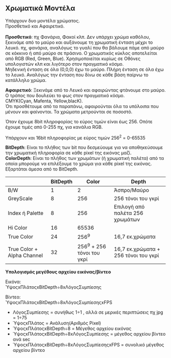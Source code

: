 ## Χρωματικά Μοντέλα

Υπάρχουν δυο μοντέλα χρώματος.<br>
Προσθετικό και Αφαιρετικό.<br><br>
**Προσθετικό**: πχ Φανάρια, Φακοί κλπ. Δεν υπάρχει χρώμα καθόλου, ξεκινάμε από το μαύρο και αυξάνουμε τη χρωματική ένταση μέχρι το λευκό. πχ, φανάρια, αναλόγως το γυαλί που θα βάλουμε πάμε από μαύρο σε κόκκινο ή από μαύρο σε πράσινο.
Ο χρωματικός κύκλος αποτελείται από RGB (Red, Green, Blue). Χρησιμοποιείται κυρίως σε Οθόνες υπολογιστών κλπ και λιγότερο στον πραγματικό κόσμο.<br>
Μηδενική ένταση σε όλα (0,0,0) έχω το μαύρο. Πλήρη ένταση σε όλα έχω το λευκό. Αναλόγως την ένταση που δίνω σε κάθε βάση παίρνω το κατάλληλο χρώμα. 

**Αφαιρετικό**: Ξεκινάμε από το Λευκό και αφαιρώντας φτάνουμε στο μαύρο. Ο τρόπος που δουλεύει το φως στον πραγματικό κόσμο.<br>
CMYK(Cyan, Mafenta, Yellow,blacK).<br>
Ότι προσθέτουμε από τα παραπάνω, αφαιρούνται όλα τα υπόλοιπα που μένουν και φαίνονται. Τα χρώματα μετρούνται σε ποσοστό.

Όταν έχουμε 8bit πληροφορίας το εύρος τιμών είναι έως 256. Οπότε έχουμε τιμές από  0-255 πχ, για κανάλια RGB.

Υπάρχουν και 16bit πληροφορίας με εύρος τιμών 256<sup>2</sup> = 0-65535

**BitDepth**: Είναι το πλήθος των bit που δεσμεύουμε για να αποθηκεύσουμε την χρωματική πληροφορία σε κάθε pixel της εικόνας μαζί.<br> 
**ColorDepth**: Είναι το πλήθος των χρωμάτων (ή χρωματική παλέτα) από τα οποία μπορούμε να επιλέξουμε το χρώμα για κάθε pixel της εικόνας.
Εξαρτάται άμεσα από το BitDepth.

|    |  BitDepth  | Color  | Depth  |
|-|-|-|-|
| B/W   | 1  | 2  | Άσπρο/Μαύρο  |
|  GreyScale | 8  |  256 | 256 τόνοι του γκρί  |
|  Index ή Palette |  8 | 256  | Επιλογή από παλέτα 256 χρωμάτων  |
|Hi Color | 16 | 65536 | |
|True Color | 24 | 256<sup>9</sup> |16,7 εκ.χρώματα |
|True Color + Alpha Channel | 32 | 256<sup>9</sup> + 256 τόνοι του γκρί|16,7 εκ.χρώματα + 256 τόνοι του γκρί|

**Υπολογισμός μεγέθους αρχείου εικόνας/βίντεο**

Εικόνα:<br>
ΎψοςxΠλάτοςxBitDepth&divide;8xΛόγοςΣυμπίεσης

Βίντεο:<br>
ΎψοςxΠλάτοςxBitDepth&divide;8xΛόγοςΣυμπίεσηςxFPS

* ΛόγοςΣυμπίεσης = συνήθως 1&divide;1 , αλλά σε μερικές περιπτώσεις πχ jpg = 1&divide;75
* ΎψοςxΠλάτος = Ανάλυση(Αριθμός Pixel)
* ΎψοςxΠλάτοςxBitDepth&divide;8 = Μέγεθος αρχείου εικόνας
* ΎψοςxΠλάτοςxBitDepth&divide;8xΛόγοςΣυμπίεσης = μέγεθος αρχείου βίντεο ανά sec
* ΎψοςxΠλάτοςxBitDepth&divide;8xΛόγοςΣυμπίεσηςxFPS = συνολικό μέγεθος αρχείου βίντεο




